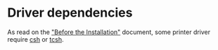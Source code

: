 Driver dependencies
===================

As read on the ["Before the Installation"](http://welcome.solutions.brother.com/bsc/public_s/id/linux/en/before.html#005) document, some printer driver require [csh](https://packages.debian.org/wheezy/csh) or [tcsh](https://packages.debian.org/wheezy/csh).
